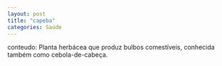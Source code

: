 ```yaml
---
layout: post
title: "capeba"
categories: Saúde
---
```

conteudo: Planta herbácea que produz bulbos comestíveis, conhecida também como cebola-de-cabeça.
